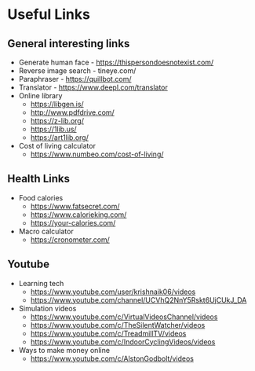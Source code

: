 # Useful Links

## General interesting links
- Generate human face - https://thispersondoesnotexist.com/
- Reverse image search - tineye.com/
- Paraphraser - https://quillbot.com/
- Translator - https://www.deepl.com/translator
- Online library
  - https://libgen.is/
  - http://www.pdfdrive.com/
  - https://z-lib.org/
  - https://1lib.us/
  - https://art1lib.org/
- Cost of living calculator
  - https://www.numbeo.com/cost-of-living/

## Health Links
- Food calories
  - https://www.fatsecret.com/
  - https://www.calorieking.com/
  - https://your-calories.com/
- Macro calculator
  - https://cronometer.com/
 
## Youtube
- Learning tech
   - https://www.youtube.com/user/krishnaik06/videos
   - https://www.youtube.com/channel/UCVhQ2NnY5Rskt6UjCUkJ_DA
- Simulation videos
   - https://www.youtube.com/c/VirtualVideosChannel/videos
   - https://www.youtube.com/c/TheSilentWatcher/videos
   - https://www.youtube.com/c/TreadmillTV/videos
   - https://www.youtube.com/c/IndoorCyclingVideos/videos
- Ways to make money online
  - https://www.youtube.com/c/AlstonGodbolt/videos
